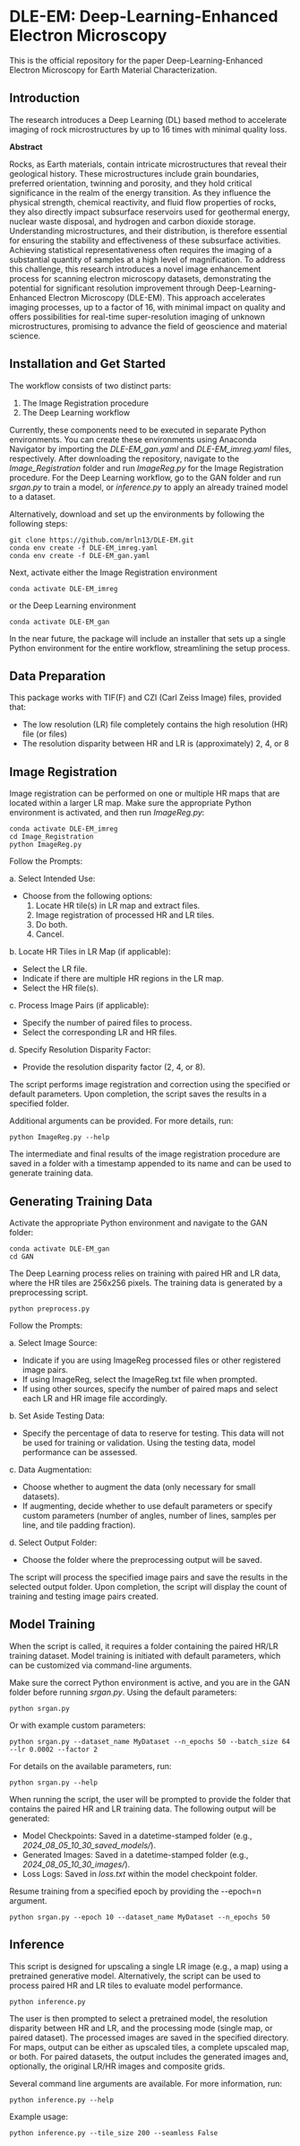 # DLE-EM: Deep-Learning-Enhanced Electron Microscopy

This is the official repository for the paper Deep-Learning-Enhanced Electron Microscopy for Earth Material Characterization.

## Introduction

The research introduces a Deep Learning (DL) based method to accelerate imaging of rock microstructures by up to 16 times with minimal quality loss.

**Abstract**

Rocks, as Earth materials, contain intricate microstructures that reveal their geological history.
These microstructures include grain boundaries, preferred orientation, twinning and porosity, 
and they hold critical significance in the realm of the energy transition. As they influence the physical strength, 
chemical reactivity, and fluid flow properties of rocks, they also directly impact subsurface reservoirs used for geothermal energy, 
nuclear waste disposal, and hydrogen and carbon dioxide storage. Understanding microstructures, 
and their distribution, is therefore essential for ensuring the stability and effectiveness of these subsurface activities. 
Achieving statistical representativeness often requires the imaging of a substantial quantity of samples at a high level of
magnification. To address this challenge, this research introduces a novel image enhancement process for scanning
electron microscopy datasets, demonstrating the potential for significant resolution improvement through
Deep-Learning-Enhanced Electron Microscopy (DLE-EM). This approach accelerates imaging processes,
up to a factor of 16, with minimal impact on quality and offers possibilities for real-time super-resolution imaging of
unknown microstructures, promising to advance the field of geoscience and material science.


## Installation and Get Started

The workflow consists of two distinct parts:
1. The Image Registration procedure
2. The Deep Learning workflow


Currently, these components need to be executed in separate Python environments. You can create these environments using 
Anaconda Navigator by importing the *DLE-EM_gan.yaml* and *DLE-EM_imreg.yaml* files, respectively. After downloading the 
repository, navigate to the *Image_Registration* folder and run *ImageReg.py* for the Image Registration procedure. For 
the Deep Learning workflow, go to the GAN folder and run *srgan.py* to train a model, or *inference.py* to apply an already 
trained model to a dataset.

Alternatively, download and set up the environments by following the following steps:

```shell
git clone https://github.com/mrln13/DLE-EM.git 
conda env create -f DLE-EM_imreg.yaml
conda env create -f DLE-EM_gan.yaml
```

Next, activate either the Image Registration environment
```shell
conda activate DLE-EM_imreg
```
or the Deep Learning environment
```shell
conda activate DLE-EM_gan
```


In the near future, the package will include an installer that sets up a single Python environment for the entire workflow,
streamlining the setup process.


## Data Preparation

This package works with TIF(F) and CZI (Carl Zeiss Image) files, provided that: 
- The low resolution (LR) file completely contains the high resolution (HR) file (or files)
- The resolution disparity between HR and LR is (approximately) 2, 4, or 8

## Image Registration

Image registration can be performed on one or multiple HR maps that are located within a larger LR map. Make sure the
appropriate Python environment is activated, and then run *ImageReg.py*:
```shell
conda activate DLE-EM_imreg
cd Image_Registration
python ImageReg.py
```

Follow the Prompts:

a. Select Intended Use:

* Choose from the following options:
  1. Locate HR tile(s) in LR map and extract files.
  2. Image registration of processed HR and LR tiles.
  3. Do both.
  4. Cancel.

b. Locate HR Tiles in LR Map (if applicable):
- Select the LR file.
- Indicate if there are multiple HR regions in the LR map.
- Select the HR file(s).

c. Process Image Pairs (if applicable):
- Specify the number of paired files to process.
- Select the corresponding LR and HR files.

d. Specify Resolution Disparity Factor:
- Provide the resolution disparity factor (2, 4, or 8).

The script performs image registration and correction using the specified or default parameters. 
Upon completion, the script saves the results in a specified folder.

Additional arguments can be provided. For more details, run:
```shell
python ImageReg.py --help
```
The intermediate and final results of the image registration procedure are saved in a folder with a timestamp appended to its name
and can be used to generate training data.

## Generating Training Data

Activate the appropriate Python environment and navigate to the GAN folder:
```shell
conda activate DLE-EM_gan
cd GAN
```

The Deep Learning process relies on training with paired HR and LR data, where the HR tiles are 256x256 pixels. The training data
is generated by a preprocessing script.

```shell
python preprocess.py
```

Follow the Prompts:

a. Select Image Source:
* Indicate if you are using ImageReg processed files or other registered image pairs.
* If using ImageReg, select the ImageReg.txt file when prompted.
* If using other sources, specify the number of paired maps and select each LR and HR image file accordingly.

b. Set Aside Testing Data:
- Specify the percentage of data to reserve for testing. This data will not be used for training or validation. Using the
testing data, model performance can be assessed.

c. Data Augmentation:
- Choose whether to augment the data (only necessary for small datasets). 
- If augmenting, decide whether to use default parameters or specify custom parameters (number of angles, number of lines, samples per line, and tile padding fraction).

d. Select Output Folder:
- Choose the folder where the preprocessing output will be saved.

The script will process the specified image pairs and save the results in the selected output folder.
Upon completion, the script will display the count of training and testing image pairs created.

## Model Training

When the script is called, it requires a folder containing the paired HR/LR training dataset. 
Model training is initiated with default parameters, which can be customized via command-line arguments.

Make sure the correct Python environment is active, and you are in the GAN folder before running *srgan.py*. Using the default parameters:
```shell
python srgan.py
```
Or with example custom parameters:

```shell
python srgan.py --dataset_name MyDataset --n_epochs 50 --batch_size 64 --lr 0.0002 --factor 2

```
For details on the available parameters, run:
```shell
python srgan.py --help
```

When running the script, the user will be prompted to provide the folder that contains the paired HR and LR training data.
The following output will be generated:
* Model Checkpoints: Saved in a datetime-stamped folder (e.g., *2024_08_05_10_30_saved_models/*).
* Generated Images: Saved in a datetime-stamped folder (e.g., *2024_08_05_10_30_images/*).
* Loss Logs: Saved in *loss.txt* within the model checkpoint folder.


Resume training from a specified epoch by providing the --epoch=n argument.

```shell
python srgan.py --epoch 10 --dataset_name MyDataset --n_epochs 50

```


## Inference

This script is designed for upscaling a single LR image (e.g., a map) using a pretrained generative model. Alternatively, the script can be used to process
paired HR and LR tiles to evaluate model performance.

```shell
python inference.py
```

The user is then prompted to select a pretrained model, the resolution disparity between HR and LR, and the processing mode (single map, or paired dataset).
The processed images are saved in the specified directory. For maps, output can be either as upscaled tiles, a complete upscaled map, or both.
For paired datasets, the output includes the generated images and, optionally, the original LR/HR images and composite grids.


Several command line arguments are available. For more information, run:
```shell
python inference.py --help
```

Example usage:
```shell
python inference.py --tile_size 200 --seamless False
```
